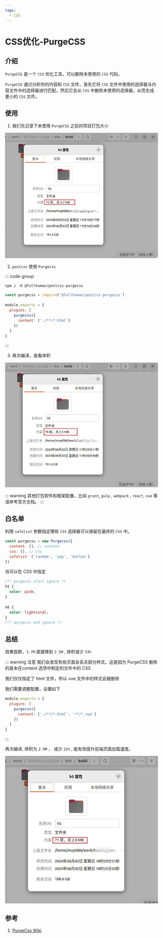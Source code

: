 ```yaml
---
tags:
  - CSS
---
```

# CSS优化-PurgeCSS

## 介绍
`PurgeCSS` 是一个 `CSS` 优化工具，可以删除未使用的 `CSS` 代码。

`PurgeCSS` 通过分析你的内容和 `CSS` 文件，首先它将 `CSS` 文件中使用的选择器与内容文件中的选择器进行匹配，然后它会从 `CSS` 中删除未使用的选择器，从而生成更小的 `CSS` 文件。

## 使用
1. 我们先记录下未使用 `PurgeCSS` 之前的项目打包大小

![未优化](/Images/CSS/CSS优化-PurgeCSS/step_1.jpg "未优化")

2. `postcss` 使用 `Purgecss` 

  ::: code-group
  ```shell [install]
  npm i -D @fullhuman/postcss-purgecss
  ```

  ```js [postcss.config.js]
  const purgecss = require('@fullhuman/postcss-purgecss')

  module.exports = {
    plugins: [
      purgecss({
        content: ['./**/*.html']
      })
    ]
  }
  ```
  :::

3. 再次编译，查看体积

![已优化](/Images/CSS/CSS优化-PurgeCSS/step_2.jpg "已优化")

::: warning
其他打包软件和框架配置，比如 `grunt`, `gulp` , `webpack` , `react`, `vue` 等请参考官方文档。
:::

## 白名单
利用 `safelist` 参数指定哪些 `CSS` 选择器可以保留在最终的 `CSS` 中。

```js
const purgecss = new Purgecss({
  content: [], // content
  css: [], // css
  safelist: ['random', 'yep', 'button']
})
```

也可以在 CSS 中指定

```CSS
/*! purgecss start ignore */
h5 {
  color: pink;
}

h6 {
  color: lightcoral;
}
/*! purgecss end ignore */
```

## 总结
效果拔群，`3.7M` 直接降到 `2.5M` , 体积减少 `33%`

::: warning 注意
我们会发现有些页面会丢夫部分样式，这是因为 PurgeCSS 删除的是未在content 选项中制定的文件中的 CSS

我们仅仅指定了 html 文件，所以 vue 文件中的样式会被删除

我们需要调整配置，设置如下

```js
module.exports = {
  plugins: [
    purgecss({
      content: ['./**/*.html', '**/*.vue']
    })
  ]
}
```
:::

再次编译, 体积为 `2.9M` ， 减少 `22%` , 能有效提升前端页面加载速度。

![已优化](/Images/CSS/CSS优化-PurgeCSS/step_3.jpg "已优化")


## 参考
1. [PurgeCss Wiki](https://purgecss.com/getting-started.html)